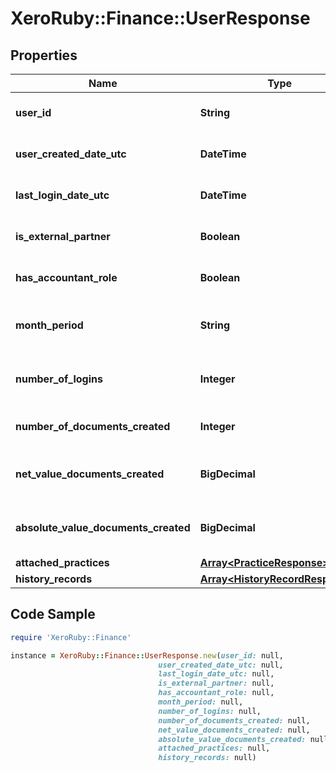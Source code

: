 # XeroRuby::Finance::UserResponse

## Properties

Name | Type | Description | Notes
------------ | ------------- | ------------- | -------------
**user_id** | **String** | The Xero identifier for the user | [optional] 
**user_created_date_utc** | **DateTime** | Timestamp of user creation. | [optional] 
**last_login_date_utc** | **DateTime** | Timestamp of user last login | [optional] 
**is_external_partner** | **Boolean** | User is external partner. | [optional] 
**has_accountant_role** | **Boolean** | User has Accountant role. | [optional] 
**month_period** | **String** | Month period in format  yyyy-MM. | [optional] 
**number_of_logins** | **Integer** | Number of times the user has logged in. | [optional] 
**number_of_documents_created** | **Integer** | Number of documents created. | [optional] 
**net_value_documents_created** | **BigDecimal** | Net value of documents created. | [optional] 
**absolute_value_documents_created** | **BigDecimal** | Absolute value of documents created. | [optional] 
**attached_practices** | [**Array&lt;PracticeResponse&gt;**](PracticeResponse.md) |  | [optional] 
**history_records** | [**Array&lt;HistoryRecordResponse&gt;**](HistoryRecordResponse.md) |  | [optional] 

## Code Sample

```ruby
require 'XeroRuby::Finance'

instance = XeroRuby::Finance::UserResponse.new(user_id: null,
                                 user_created_date_utc: null,
                                 last_login_date_utc: null,
                                 is_external_partner: null,
                                 has_accountant_role: null,
                                 month_period: null,
                                 number_of_logins: null,
                                 number_of_documents_created: null,
                                 net_value_documents_created: null,
                                 absolute_value_documents_created: null,
                                 attached_practices: null,
                                 history_records: null)
```


